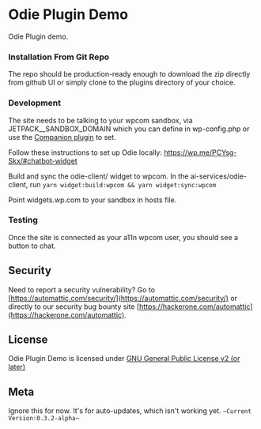 # Odie Plugin Demo

Odie Plugin demo. 

### Installation From Git Repo

The repo should be production-ready enough to download the zip directly from github UI or simply clone to the plugins directory of your choice. 

### Development

The site needs to be talking to your wpcom sandbox, via JETPACK__SANDBOX_DOMAIN which you can define in wp-config.php or use the [Companion plugin](https://github.com/Automattic/companion) to set. 

Follow these instructions to set up Odie locally: https://wp.me/PCYsg-Skx/#chatbot-widget

Build and sync the odie-client/ widget to wpcom. In the ai-services/odie-client, run `yarn widget:build:wpcom && yarn widget:sync:wpcom`

Point widgets.wp.com to your sandbox in hosts file. 

### Testing

Once the site is connected as your a11n wpcom user, you should see a button to chat.

## Security

Need to report a security vulnerability? Go to [https://automattic.com/security/](https://automattic.com/security/) or directly to our security bug bounty site [https://hackerone.com/automattic](https://hackerone.com/automattic).

## License

Odie Plugin Demo is licensed under [GNU General Public License v2 (or later)](./LICENSE.txt)

## Meta 

Ignore this for now. It's for auto-updates, which isn't working yet. 
`~Current Version:0.3.2-alpha~`

